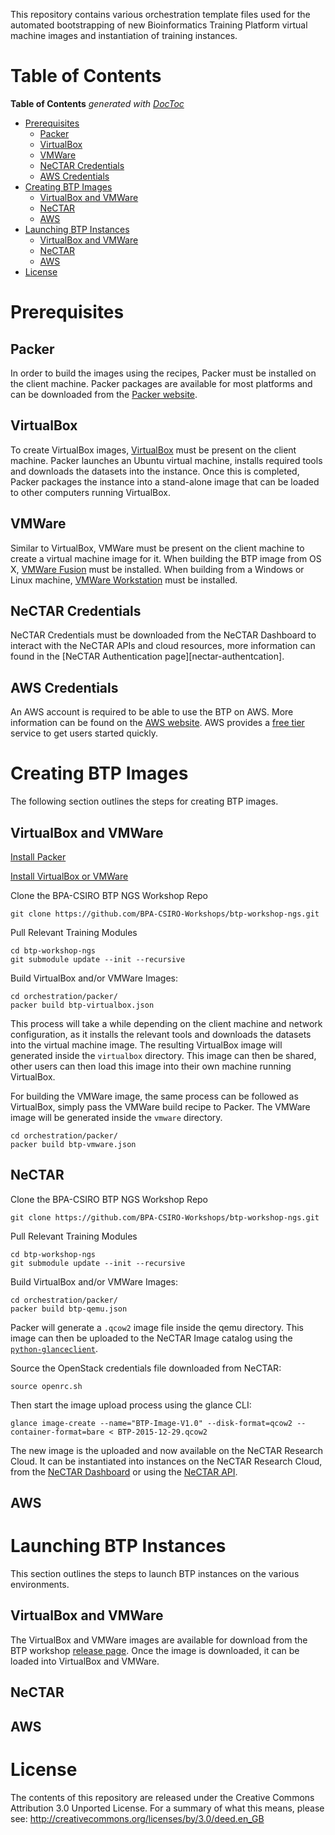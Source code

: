 This repository contains various orchestration template files used for
the automated bootstrapping of new Bioinformatics Training Platform
virtual machine images and instantiation of training instances.

Table of Contents
=================
<!-- START doctoc generated TOC please keep comment here to allow auto update -->
<!-- DON'T EDIT THIS SECTION, INSTEAD RE-RUN doctoc TO UPDATE -->
**Table of Contents**  *generated with [DocToc](https://github.com/thlorenz/doctoc)*

- [Prerequisites](#prerequisites)
  - [Packer](#packer)
  - [VirtualBox](#virtualbox)
  - [VMWare](#vmware)
  - [NeCTAR Credentials](#nectar-credentials)
  - [AWS Credentials](#aws-credentials)
- [Creating BTP Images](#creating-btp-images)
  - [VirtualBox and VMWare](#virtualbox-and-vmware)
  - [NeCTAR](#nectar)
  - [AWS](#aws)
- [Launching BTP Instances](#launching-btp-instances)
  - [VirtualBox and VMWare](#virtualbox-and-vmware-1)
  - [NeCTAR](#nectar-1)
  - [AWS](#aws-1)
- [License](#license)

<!-- END doctoc generated TOC please keep comment here to allow auto update -->

Prerequisites
=============

Packer
------
In order to build the images using the recipes, 
Packer must be installed on the client machine.
Packer packages are available for most platforms and can be downloaded
from the [Packer website][packer].

VirtualBox
----------
To create VirtualBox images, [VirtualBox][virtualbox] must be present
on the client machine. Packer launches an Ubuntu virtual machine,
installs required tools and downloads the datasets into the instance.
Once this is completed, Packer packages the instance into a stand-alone
image that can be loaded to other computers running VirtualBox.

VMWare
------
Similar to VirtualBox, VMWare  must be present on the client
machine to create a virtual machine image for it. When building the BTP image
from OS X, [VMWare Fusion][vmware-fusion] must be installed.
When building from a Windows or Linux machine, 
[VMWare Workstation][vmware-workstation] must be installed.

NeCTAR Credentials
------------------
NeCTAR Credentials must be downloaded from the NeCTAR Dashboard
to interact with the NeCTAR APIs and cloud resources,
more information can found in the [NeCTAR Authentication page][nectar-authentcation].

AWS Credentials
---------------
An AWS account is required to be able to use the BTP
on AWS. More information can be found on the [AWS website][aws].
AWS provides a [free tier][aws-free] service to get users started quickly.

Creating BTP Images
===================
The following section outlines the steps for creating BTP images.

VirtualBox and VMWare
---------------------
[Install Packer](#prerequisites)

[Install VirtualBox or VMWare](#prerequisites)

Clone the BPA-CSIRO BTP NGS Workshop Repo
```
git clone https://github.com/BPA-CSIRO-Workshops/btp-workshop-ngs.git
```

Pull Relevant Training Modules
```
cd btp-workshop-ngs
git submodule update --init --recursive
```

Build VirtualBox and/or VMWare Images:
```
cd orchestration/packer/
packer build btp-virtualbox.json
```

This process will take a while depending on the client machine and network configuration,
as it installs the relevant tools and downloads the datasets into the virtual machine image.
The resulting VirtualBox image will generated inside the `virtualbox` directory.
This image can then be shared, other users can then load this image into their own machine
running VirtualBox.

For building the VMWare image, the same process can be followed as VirtualBox,
simply pass the VMWare build recipe to Packer. The VMWare image will be generated
inside the `vmware` directory.

```
cd orchestration/packer/
packer build btp-vmware.json
```

NeCTAR
------

Clone the BPA-CSIRO BTP NGS Workshop Repo
```
git clone https://github.com/BPA-CSIRO-Workshops/btp-workshop-ngs.git
```

Pull Relevant Training Modules
```
cd btp-workshop-ngs
git submodule update --init --recursive
```

Build VirtualBox and/or VMWare Images:
```
cd orchestration/packer/
packer build btp-qemu.json
```

Packer will generate a `.qcow2` image file inside the qemu directory.
This image can then be uploaded to the NeCTAR Image catalog using 
the [`python-glanceclient`][python-glanceclient].

Source the OpenStack credentials file downloaded from NeCTAR:
```
source openrc.sh
```

Then start the image upload process using the glance CLI:
```
glance image-create --name="BTP-Image-V1.0" --disk-format=qcow2 --container-format=bare < BTP-2015-12-29.qcow2
```

The new image is the uploaded and now available on the NeCTAR Research Cloud.
It can be instantiated into instances on the NeCTAR Research Cloud,
from the [NeCTAR Dashboard][nectar-dashboard] or using the [NeCTAR API][nectar-api].

AWS
---
<TODO>

Launching BTP Instances
=======================
This section outlines the steps to launch BTP instances on the various environments.

VirtualBox and VMWare
---------------------
The VirtualBox and VMWare images are available for download
from the BTP workshop [release page][btp-ngs-release].
Once the image is downloaded, it can be loaded into VirtualBox and VMWare.

NeCTAR
------
<TODO>

AWS
---
<TODO>

License
=======
The contents of this repository are released under the Creative Commons
Attribution 3.0 Unported License. For a summary of what this means,
please see: http://creativecommons.org/licenses/by/3.0/deed.en_GB

[packer]: https://www.packer.io/downloads.html
[virtualbox]: http://www.vmware.com/products/fusion/overview.html
[vmware-fusion]: http://www.vmware.com/products/fusion/overview.html
[vmware-workstation]: http://www.vmware.com/products/fusion/overview.html
[btp-ngs-release]: https://github.com/BPA-CSIRO-Workshops/btp-workshop-ngs/releases
[nectar-authentication]: https://support.rc.nectar.org.au/docs/authentication
[nectar-dashboard]: https://support.rc.nectar.org.au/docs/dashboard
[nectar-api]: https://support.rc.nectar.org.au/docs/api-clients
[aws]: https://aws.amazon.com/
[aws-free]: https://aws.amazon.com/free/
[python-glanceclient]: https://github.com/openstack/python-glanceclient
